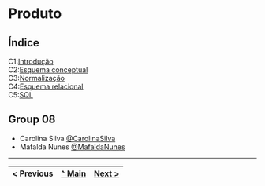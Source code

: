 # Produto

## Índice

C1:[Introdução](p01.md)  
C2:[Esquema conceptual](rebd02.md)  
C3:[Normalização](rebd03.md)  
C4:[Esquema relacional](rebd04.md)  
C5:[SQL](rebd05.md)  

## Group 08

* Carolina Silva [@CarolinaSilva](https://github.com/carolinalimasantosilva)
* Mafalda Nunes [@MafaldaNunes](https://github.com/Mafas-07)

---
< Previous | [^ Main](/../../) | [Next >](p01.md)
:--- | :---: | ---:
